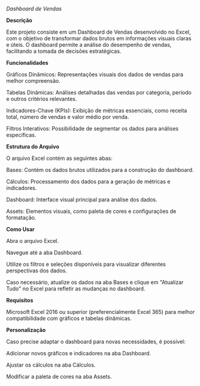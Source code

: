 *Dashboard de Vendas*

**Descrição**

Este projeto consiste em um Dashboard de Vendas desenvolvido no Excel, com o objetivo de transformar dados brutos em informações visuais claras e úteis. O dashboard permite a análise do desempenho de vendas, facilitando a tomada de decisões estratégicas.

**Funcionalidades**

Gráficos Dinâmicos: Representações visuais dos dados de vendas para melhor compreensão.

Tabelas Dinâmicas: Análises detalhadas das vendas por categoria, período e outros critérios relevantes.

Indicadores-Chave (KPIs): Exibição de métricas essenciais, como receita total, número de vendas e valor médio por venda.

Filtros Interativos: Possibilidade de segmentar os dados para análises específicas.

**Estrutura do Arquivo**

O arquivo Excel contém as seguintes abas:

Bases: Contém os dados brutos utilizados para a construção do dashboard.

Cálculos: Processamento dos dados para a geração de métricas e indicadores.

Dashboard: Interface visual principal para análise dos dados.

Assets: Elementos visuais, como paleta de cores e configurações de formatação.

**Como Usar**

Abra o arquivo Excel.

Navegue até a aba Dashboard.

Utilize os filtros e seleções disponíveis para visualizar diferentes perspectivas dos dados.

Caso necessário, atualize os dados na aba Bases e clique em "Atualizar Tudo" no Excel para refletir as mudanças no dashboard.

**Requisitos**

Microsoft Excel 2016 ou superior (preferencialmente Excel 365) para melhor compatibilidade com gráficos e tabelas dinâmicas.

**Personalização**

Caso precise adaptar o dashboard para novas necessidades, é possível:

Adicionar novos gráficos e indicadores na aba Dashboard.

Ajustar os cálculos na aba Cálculos.

Modificar a paleta de cores na aba Assets.
